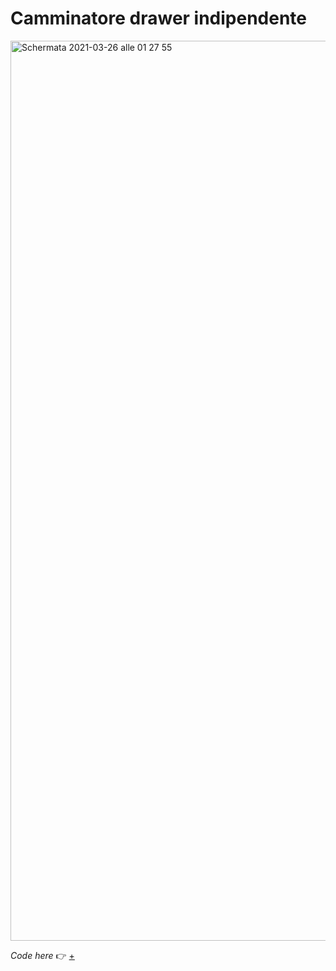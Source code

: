 # Camminatore drawer indipendente

<img width="1440" alt="Schermata 2021-03-26 alle 01 27 55" src="https://user-images.githubusercontent.com/76476647/112560117-c30d2800-8dd2-11eb-862e-ecf26e431b95.png">

_Code here_ :point_right: [+](https://editor.p5js.org/Lucilla/sketches/rLL64Eppv)
